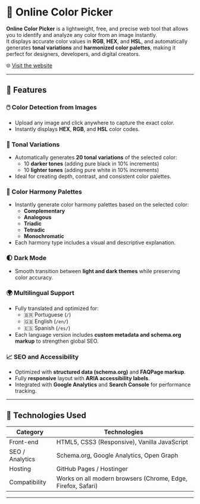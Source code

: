 # 🎨 Online Color Picker

**Online Color Picker** is a lightweight, free, and precise web tool that allows you to identify and analyze any color from an image instantly.  
It displays accurate color values in **RGB**, **HEX**, and **HSL**, and automatically generates **tonal variations** and **harmonized color palettes**, making it perfect for designers, developers, and digital creators.

🌐 [Visit the website](https://seletordecoronline.com.br)

---

## 🚀 Features

### 🖱️ Color Detection from Images
- Upload any image and click anywhere to capture the exact color.
- Instantly displays **HEX**, **RGB**, and **HSL** color codes.

### 🎨 Tonal Variations
- Automatically generates **20 tonal variations** of the selected color:
  - 10 **darker tones** (adding pure black in 10% increments)
  - 10 **lighter tones** (adding pure white in 10% increments)
- Ideal for creating depth, contrast, and consistent color palettes.

### 🌈 Color Harmony Palettes
- Instantly generate color harmony palettes based on the selected color:
  - **Complementary**
  - **Analogous**
  - **Triadic**
  - **Tetradic**
  - **Monochromatic**
- Each harmony type includes a visual and descriptive explanation.

### 🌓 Dark Mode
- Smooth transition between **light and dark themes** while preserving color accuracy.

### 🌍 Multilingual Support
- Fully translated and optimized for:
  - 🇧🇷 Portuguese (`/`)
  - 🇬🇧 English (`/en/`)
  - 🇪🇸 Spanish (`/es/`)
- Each language version includes **custom metadata and schema.org markup** to strengthen global SEO.

### 📈 SEO and Accessibility
- Optimized with **structured data (schema.org)** and **FAQPage markup**.  
- Fully **responsive** layout with **ARIA accessibility labels**.  
- Integrated with **Google Analytics** and **Search Console** for performance tracking.

---

## 🧠 Technologies Used

| Category | Technologies |
|-----------|---------------|
| Front-end | HTML5, CSS3 (Responsive), Vanilla JavaScript |
| SEO / Analytics | Schema.org, Google Analytics, Open Graph |
| Hosting | GitHub Pages / Hostinger |
| Compatibility | Works on all modern browsers (Chrome, Edge, Firefox, Safari) |

---
